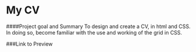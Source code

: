 # My CV

####Project goal and Summary
To design and create a CV, in html and CSS. In doing so, become familiar with the use and working of the grid in CSS.

###Link to Preview

